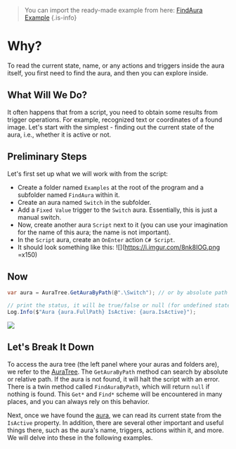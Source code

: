 > You can import the ready-made example from here: [FindAura Example](https://eu.eyeauras.net/share/S202402232313367YDKhksLfySg)
{.is-info}

# Why?
To read the current state, name, or any actions and triggers inside the aura itself, you first need to find the aura, and then you can explore inside.

## What Will We Do?
It often happens that from a script, you need to obtain some results from trigger operations. For example, recognized text or coordinates of a found image. Let's start with the simplest - finding out the current state of the aura, i.e., whether it is active or not.

## Preliminary Steps
Let's first set up what we will work with from the script:
- Create a folder named `Examples` at the root of the program and a subfolder named `FindAura` within it.
- Create an aura named `Switch` in the subfolder.
- Add a `Fixed Value` trigger to the `Switch` aura. Essentially, this is just a manual switch.
- Now, create another aura `Script` next to it (you can use your imagination for the name of this aura; the name is not important).
- In the `Script` aura, create an `OnEnter` action `C# Script`.
- It should look something like this:
![](https://i.imgur.com/8nk8IOG.png =x150)

## Now
```csharp
var aura = AuraTree.GetAuraByPath(@".\Switch"); // or by absolute path AuraTree.GetAuraByPath(@"Examples\FindTrigger\Switch");

// print the status, it will be true/false or null (for undefined state)
Log.Info($"Aura {aura.FullPath} IsActive: {aura.IsActive}");
```

![](https://i.imgur.com/deQdFyB.png)

## Let's Break It Down
To access the aura tree (the left panel where your auras and folders are), we refer to the [AuraTree](/ru/scripting/api/IAuraTreeScriptingApi).
The `GetAuraByPath` method can search by absolute or relative path. If the aura is not found, it will halt the script with an error. There is a twin method called `FindAuraByPath`, which will return `null` if nothing is found. This `Get*` and `Find*` scheme will be encountered in many places, and you can always rely on this behavior.

Next, once we have found the [aura](/ru/scripting/api/IAuraAccessor), we can read its current state from the `IsActive` property.
In addition, there are several other important and useful things there, such as the aura's name, triggers, actions within it, and more. We will delve into these in the following examples.